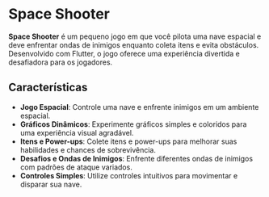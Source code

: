 # Space Shooter

**Space Shooter** é um pequeno jogo em que você pilota uma nave espacial e deve enfrentar ondas de inimigos enquanto coleta itens e evita obstáculos. Desenvolvido com Flutter, o jogo oferece uma experiência divertida e desafiadora para os jogadores.

## Características

- **Jogo Espacial**: Controle uma nave e enfrente inimigos em um ambiente espacial.
- **Gráficos Dinâmicos**: Experimente gráficos simples e coloridos para uma experiência visual agradável.
- **Itens e Power-ups**: Colete itens e power-ups para melhorar suas habilidades e chances de sobrevivência.
- **Desafios e Ondas de Inimigos**: Enfrente diferentes ondas de inimigos com padrões de ataque variados.
- **Controles Simples**: Utilize controles intuitivos para movimentar e disparar sua nave.
